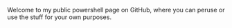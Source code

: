 Welcome to my public powershell page on GitHub, where you can peruse or use the stuff for your own purposes. 
